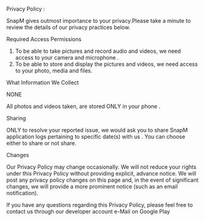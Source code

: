 Privacy Policy :

SnapM gives outmost importance to your privacy.Please take a minute to review the details of our privacy practices below.

Required Access Permissions

1. To be able to take pictures and record audio and videos, we need access to your camera and microphone .
2. To be able to store and display the pictures and videos, we need access to your photo, media and files.

What Information We Collect

NONE

All photos and videos taken, are stored ONLY in your phone . 

Sharing

ONLY to resolve your reported issue, we would ask you to share SnapM application logs pertaining to specific date(s) with us . You can choose either to share or not share.


Changes

Our Privacy Policy may change occasionally. We will not reduce your rights under this Privacy Policy without providing explicit, advance notice. We will post any privacy policy changes on this page and, in the event of significant changes, we will provide a more prominent notice (such as an email notification). 

If you have any questions regarding this Privacy Policy, please feel free to contact us through our developer account e-Mail on Google Play
